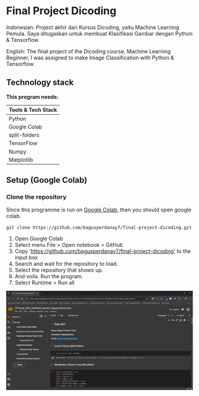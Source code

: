 # Final Project Dicoding

Indonesian: Project akhir dari Kursus Dicoding, yaitu Machine Learning Pemula. Saya ditugaskan untuk membuat Klasifikasi Gambar dengan Python & Tensorflow.

English: The final project of the Dicoding course, Machine Learning Beginner, I was assigned to make Image Classification with Python & Tensorflow.

## Technology stack

**This program needs:**

| Tools & Tech Stack |
| ------------------ |
| Python             |
| Google Colab       |
| split-folders      |
| TensorFlow         |
| Numpy              |
| Matplotlib         |

## Setup (Google Colab)

### Clone the repository

Since this programme is run on [Google Colab](https://colab.research.google.com/), then you should open google colab.

```shell
git clone https://github.com/bagusperdanay7/final-project-dicoding.git
```

1. Open Google Colab
2. Select menu File > Open notebook > GitHub
3. Copy ‘https://github.com/bagusperdanay7/final-project-dicoding’ to the input box
4. Search and wait for the repository to load.
5. Select the repository that shows up.
6. And voila. Run the program.
7. Select Runtime > Run all

![Preview](tutorials\collab-preview.png)
